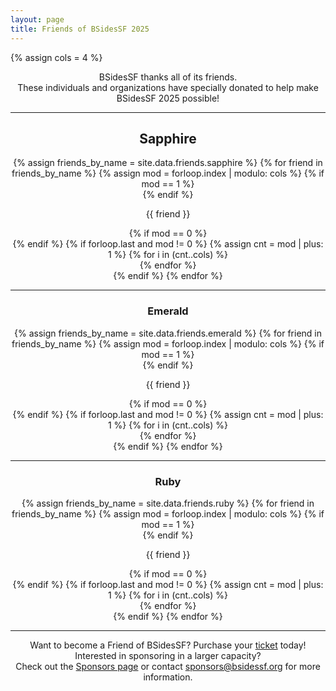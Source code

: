 ```yaml
---
layout: page
title: Friends of BSidesSF 2025
---
```


{% assign cols = 4 %}

<center>
<p>BSidesSF thanks all of its friends.<br/>
These individuals and organizations have specially donated to help make BSidesSF 2025 possible!
</p>
</center>

<hr style="margin-bottom: 5px" />
<div style="text-align: center" class="friends {{ class.class }}">
<center>
  <h2> <b>Sapphire </b></h2>
</center>

<div style="text-align: center" class="friends {{ class.class }}">
  {% assign friends_by_name = site.data.friends.sapphire %}
  {% for friend in friends_by_name %} 
    {% assign mod = forloop.index | modulo: cols %} 
    {% if mod == 1 %}
    <div class="friends row">
    {% endif %}
      <div class="friends column">
         <p>{{ friend }}</p>
      </div>
    {% if mod == 0 %}
    </div>
    {% endif %} 
    {% if forloop.last and mod != 0 %}
      {% assign cnt =  mod | plus: 1 %}
      {% for i in (cnt..cols) %}
        <div class="friends column">
          <!-- column filler -->
        </div>
      {% endfor %}
    </div>
    {% endif %}
  {% endfor %}
</div>

<hr style="margin-bottom: 5px" />
<div style="text-align: center" class="friends {{ class.class }}">
<center>
  <h3><b> Emerald </b></h3> 
</center>

<div style="text-align: center" class="friends {{ class.class }}">
  {% assign friends_by_name = site.data.friends.emerald %}
  {% for friend in friends_by_name %} 
    {% assign mod = forloop.index | modulo: cols %} 
    {% if mod == 1 %}
    <div class="friends row">
    {% endif %}
      <div class="friends column">
         <p>{{ friend }}</p>
      </div>
    {% if mod == 0 %}
    </div>
    {% endif %} 
    {% if forloop.last and mod != 0 %}
      {% assign cnt =  mod | plus: 1 %}
      {% for i in (cnt..cols) %}
        <div class="friends column">
          <!-- column filler -->
        </div>
      {% endfor %}
    </div>
    {% endif %}
  {% endfor %}
</div>

<hr style="margin-bottom: 5px" />
<div style="text-align: center" class="friends {{ class.class }}">
<center>
  <h3><b> Ruby </b></h3>
</center>

<div style="text-align: center" class="friends {{ class.class }}">
  {% assign friends_by_name = site.data.friends.ruby %}
  {% for friend in friends_by_name %} 
    {% assign mod = forloop.index | modulo: cols %} 
    {% if mod == 1 %}
    <div class="friends row">
    {% endif %}
      <div class="friends column">
         <p>{{ friend }}</p>
      </div>
    {% if mod == 0 %}
    </div>
    {% endif %} 
    {% if forloop.last and mod != 0 %}
      {% assign cnt =  mod | plus: 1 %}
      {% for i in (cnt..cols) %}
        <div class="friends column">
          <!-- column filler -->
        </div>
      {% endfor %}
    </div>
    {% endif %}
  {% endfor %}
</div>
<hr style="margin-bottom: 5px" />

<center>
  <p>
    Want to become a Friend of BSidesSF? Purchase your <a href="/tickets">ticket</a> today!
    <br/>Interested in sponsoring in a larger capacity?
    <br/>Check out the <a href="/sponsors">Sponsors page</a> or contact <a href="mailto:sponsors@bsidessf.org">sponsors@bsidessf.org</a> for more information.
  </p>
</center>
